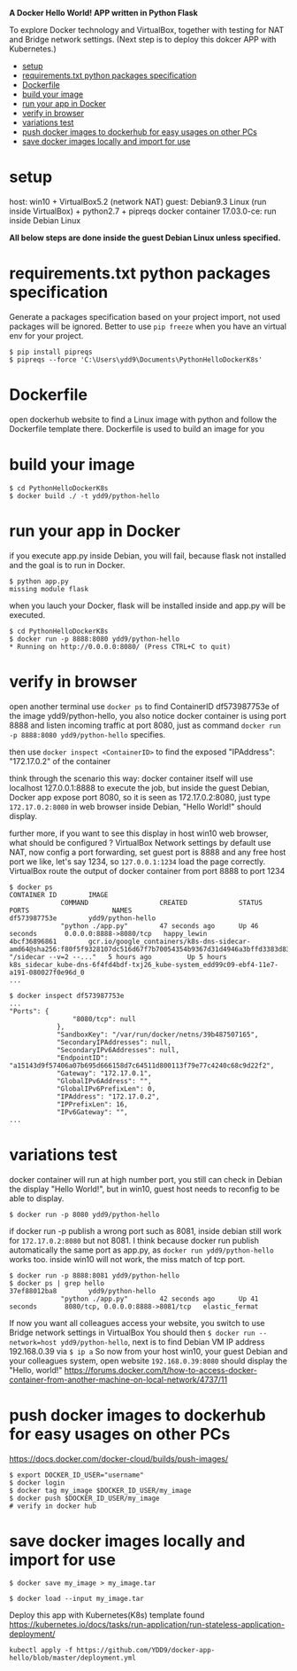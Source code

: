 **A Docker Hello World! APP written in Python Flask**

To explore Docker technology and VirtualBox, together with testing for NAT and Bridge network settings.
(Next step is to deploy this dokcer APP with Kubernetes.)

- [setup](#setup)
- [requirements.txt python packages specification](#requirementstxt-python-packages-specification)
- [Dockerfile](#dockerfile)
- [build your image](#build-your-image)
- [run your app in Docker](#run-your-app-in-docker)
- [verify in browser](#verify-in-browser)
- [variations test](#variations-test)
- [push docker images to dockerhub for easy usages on other PCs](#push-docker-images-to-dockerhub-for-easy-usages-on-other-pcs)
- [save docker images locally and import for use](#save-docker-images-locally-and-import-for-use)


# setup
host: win10 + VirtualBox5.2 (network NAT)
guest: Debian9.3 Linux (run inside VirtualBox) + python2.7 + pipreqs
        docker container 17.03.0-ce: run inside Debian Linux

**All below steps are done inside the guest Debian Linux unless specified.**

# requirements.txt python packages specification
Generate a packages specification based on your project import, not used packages will be ignored.
Better to use `pip freeze` when you have an virtual env for your project.
```
$ pip install pipreqs
$ pipreqs --force 'C:\Users\ydd9\Documents\PythonHelloDockerK8s'
```

# Dockerfile
open dockerhub website to find a Linux image with python and follow the Dockerfile template there.
Dockerfile is used to build an image for you

# build your image
```
$ cd PythonHelloDockerK8s
$ docker build ./ -t ydd9/python-hello
```

# run your app in Docker
if you execute app.py inside Debian, you will fail, because flask not installed and the goal is to run in Docker.
```
$ python app.py
missing module flask
```
when you lauch your Docker, flask will be installed inside and app.py will be executed.
```
$ cd PythonHelloDockerK8s
$ docker run -p 8888:8080 ydd9/python-hello
* Running on http://0.0.0.0:8080/ (Press CTRL+C to quit)
```

# verify in browser
open another terminal use `docker ps` to find ContainerID df573987753e of the image ydd9/python-hello,
you also notice docker container is using port 8888 and listen incoming traffic at port 8080,
just as command `docker run -p 8888:8080 ydd9/python-hello` specifies.

then use `docker inspect <ContainerID>` to find the exposed "IPAddress": "172.17.0.2" of the container

think through the scenario this way:
docker container itself will use localhost 127.0.0.1:8888 to execute the job, but inside the guest Debian, Docker app expose port 8080, so it is seen as 172.17.0.2:8080, just type `172.17.0.2:8080` in web browser inside Debian, "Hello World!" should display.

further more, if you want to see this display in host win10 web browser, what should be configured ?
VirtualBox Network settings by default use NAT, now config a port forwarding, set guest port is 8888 and any free host port we like, let's say 1234, so `127.0.0.1:1234` load the page correctly. VirtualBox route the output of docker container from port 8888 to port 1234

```
$ docker ps
CONTAINER ID        IMAGE
             COMMAND                  CREATED             STATUS              PORTS                     NAMES
df573987753e        ydd9/python-hello
             "python ./app.py"        47 seconds ago      Up 46 seconds       0.0.0.0:8888->8080/tcp   happy_lewin
4bcf36896861        gcr.io/google_containers/k8s-dns-sidecar-amd64@sha256:f80f5f9328107dc516d67f7b70054354b9367d31d4946a3bffd3383d83d7efe8         "/sidecar --v=2 --..."   5 hours ago         Up 5 hours                                    k8s_sidecar_kube-dns-6f4fd4bdf-txj26_kube-system_edd99c09-ebf4-11e7-a191-080027f0e96d_0
...

$ docker inspect df573987753e
...
"Ports": {
                "8080/tcp": null
            },
            "SandboxKey": "/var/run/docker/netns/39b487507165",
            "SecondaryIPAddresses": null,
            "SecondaryIPv6Addresses": null,
            "EndpointID": "a15143d9f57406a07b695d666158d7c64511d800113f79e77c4240c68c9d22f2",
            "Gateway": "172.17.0.1",
            "GlobalIPv6Address": "",
            "GlobalIPv6PrefixLen": 0,
            "IPAddress": "172.17.0.2",
            "IPPrefixLen": 16,
            "IPv6Gateway": "",
...

```

# variations test

docker container will run at high number port, you still can check in Debian the display "Hello World!", but in win10, guest host needs to reconfig to be able to display.
```
$ docker run -p 8080 ydd9/python-hello
```

if docker run -p publish a wrong port such as 8081, inside debian still work for `172.17.0.2:8080` but not 8081.
I think because docker run publish automatically the same port as app.py, as `docker run ydd9/python-hello` works too. inside win10 will not work, the miss match of tcp port.
```
$ docker run -p 8888:8081 ydd9/python-hello
$ docker ps | grep hello
37ef88012ba8        ydd9/python-hello
             "python ./app.py"        42 seconds ago      Up 41 seconds       8080/tcp, 0.0.0.0:8888->8081/tcp   elastic_fermat
```

If now you want all colleagues access your website, you switch to use Bridge network settings in VirtualBox
You should then `$ docker run --network=host ydd9/python-hello`, next is to find Debian VM IP address 192.168.0.39 via `$ ip a` So now from your host win10, your guest Debian and your colleagues system, open website `192.168.0.39:8080` should display the "Hello, world!"  https://forums.docker.com/t/how-to-access-docker-container-from-another-machine-on-local-network/4737/11


# push docker images to dockerhub for easy usages on other PCs
https://docs.docker.com/docker-cloud/builds/push-images/
```
$ export DOCKER_ID_USER="username"
$ docker login
$ docker tag my_image $DOCKER_ID_USER/my_image
$ docker push $DOCKER_ID_USER/my_image
# verify in docker hub
```

# save docker images locally and import for use
```
$ docker save my_image > my_image.tar

$ docker load --input my_image.tar
```

Deploy this app with Kubernetes(K8s)
template found https://kubernetes.io/docs/tasks/run-application/run-stateless-application-deployment/
```
kubectl apply -f https://github.com/YDD9/docker-app-hello/blob/master/deployment.yml
```